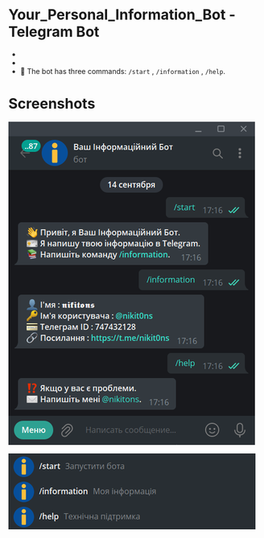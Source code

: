 # Your_Personal_Information_Bot - Telegram Bot

-
-
- :open_file_folder: The bot has three commands: `/start` , `/information` , `/help`.

# Screenshots
 
 ![Your_Personal_Information_Bot](https://github.com/nikit0ns/Screenshots/blob/312add0f2aec6922a3d75a4f2925d3f7a8081f35/Your_Personal_Information_Bot.png)
 
 ![Your_Personal_Information_Bot_Commands](https://github.com/nikit0ns/Screenshots/blob/312add0f2aec6922a3d75a4f2925d3f7a8081f35/Your_Personal_Information_Bot_Commands.png)
